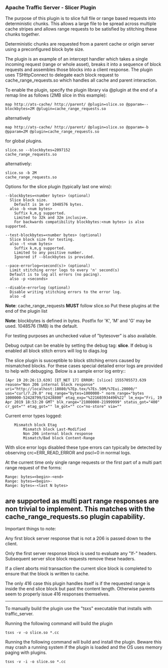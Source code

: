### Apache Traffic Server - Slicer Plugin

The purpose of this plugin is to slice full file or range based requests
into deterministic chunks.  This allows a large file to be spread across
multiple cache stripes and allows range requests to be satisfied by
stitching these chunks together.

Deterministic chunks are requested from a parent cache or origin server
using a preconfigured block byte size.

The plugin is an example of an intercept handler which takes a single
incoming request (range or whole asset), breaks it into a sequence
of block requests and assembles those blocks into a client response.
The plugin uses TSHttpConnect to delegate each block request to
cache_range_requests.so which handles all cache and parent interaction.

To enable the plugin, specify the plugin library via @plugin at the end
of a remap line as follows (2MB slice in this example):

```
map http://ats-cache/ http://parent/ @plugin=slice.so @pparam=--blockbytes=2M @plugin=cache_range_requests.so
```

alternatively

```
map http://ats-cache/ http://parent/ @plugin=slice.so @pparam=-b @pparam=2M @plugin=cache_range_requests.so
```

for global plugins.

```
slice.so --blockbytes=2097152
cache_range_requests.so
```

alternatively:

```
slice.so -b 2M
cache_range_requests.so
```

Options for the slice plugin (typically last one wins):
```
--blockbytes=<number bytes> (optional)
  Slice block size.
	Default is 1m or 1048576 bytes.
  also -b <num bytes>
	Suffix k,m,g supported.
	Limited to 32k and 32m inclusive.
	For backwards compatibility blockbytes:<num bytes> is also supported.

--test-blockbytes=<number bytes> (optional)
  Slice block size for testing.
  also -t <num bytes>
	Suffix k,m,g supported.
	Limited to any positive number.
	Ignored if --blockbytes is provided.

--pace-errorlog=<second(s)> (optional)
  Limit stitching error logs to every 'n' second(s)
  Default is to log all errors (no pacing).
  also -p <seconds>

--disable-errorlog (optional)
  Disable writing stitching errors to the error log.
  also -d
```

**Note**: cache_range_requests **MUST** follow slice.so Put these plugins
at the end of the plugin list

**Note**: blockbytes is defined in bytes. Postfix for 'K', 'M' and 'G'
may be used.  1048576 (1MB) is the default.

For testing purposes an unchecked value of "bytesover" is also available.

Debug output can be enable by setting the debug tag: **slice**.  If debug
is enabled all block stitch errors will log to diags.log

The slice plugin is susceptible to block stitching errors caused by
mismatched blocks.  For these cases special detailed error logs are
provided to help with debugging.  Below is a sample error log entry::

```
[Apr 19 20:26:13.639] [ET_NET 17] ERROR: [slice] 1555705573.639 reason="Non 206 internal block response" uri="http://localhost:18080/%7Ep.tex/%7Es.50M/%7Eui.20000/" uas="curl/7.29.0" req_range="bytes=1000000-" norm_range="bytes 1000000-52428799/52428800" etag_exp="%221603934496%22" lm_exp="Fri, 19 Apr 2019 18:53:20 GMT" blk_range="21000000-21999999" status_got="400" cr_got="" etag_got="" lm_got="" cc="no-store" via=""
```

Current error types logged:
```
    Mismatch block Etag
		Mismatch block Last-Modified
		Non 206 internal block response
		Mismatch/Bad block Content-Range
```


With slice error logs disabled these type errors can typically be detected
by observing crc=ERR_READ_ERROR and pscl=0 in normal logs.

At the current time only single range requests or the first part of a 
multi part range request of the forms:
```
Range: bytes=<begin>-<end>
Range: bytes=<begin>-
Range: bytes=-<last N bytes>
```
are supported as multi part range responses are non trivial to implement.
This matches with the cache_range_requests.so plugin capability.
---

Important things to note:

Any first block server response that is not a 206 is passed down to
the client.

Only the first server response block is used to evaluate any "If-"
headers.  Subsequent server slice block requests remove these headers.

If a client aborts mid transaction the current slice block is completed
to ensure that the block is written to cache.

The only 416 case this plugin handles itself is if the requested range
is inside the end slice block but past the content length.  Otherwise
parents seem to properly issue 416 responses themselves.

---

To manually build the plugin use the "tsxs" executable that installs with
traffic_server.

Running the following command will build the plugin

```
tsxs -v -o slice.so *.cc
```

Running the following command will build and install the plugin.
Beware this may crash a running system if the plugin is loaded
and the OS uses memory paging with plugins.

```
tsxs -v -i -o slice.so *.cc
```
